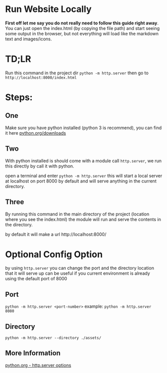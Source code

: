 
# Run Website Locally
**First off let me say you do not really need to follow this guide right away**. You can just open the index.html (by copying the file path) and start seeing some output in the browser, but not everything will load like the markdown text and images/icons.

# TD;LR
Run this command in the project dir `python -m http.server` then go to `http://localhost:8000/index.html` 

# Steps: 

## One

Make sure you have python installed (python 3 is recommend), you can find it here
[python.org/downloads](https://www.python.org/downloads/) 

## Two 

With python installed is should come with a module call `http.server`, we run this directly by call it with python.

open a terminal and enter `python -m http.server` 
this will start a local server at localhost on port 8000 by default and will serve anything in the current directory.

## Three

By running this command in the main directory of the project (location where you see the index.html) the module will run and serve the contents in the directory. 

by default it will make a url http://localhost:8000/

# Optional Config Option 

by using `http.server` you can change the port and the directory location that it will serve up
can be useful if you current environment is already using the default port of 8000

## Port

`python -m http.server <port-number>`
example:
`python -m http.server 8080`


## Directory 

`python -m http.server --directory ./assets/`


## More Information 
[python.org - http.server options](https://docs.python.org/3/library/http.server.html#command-line-interface)
